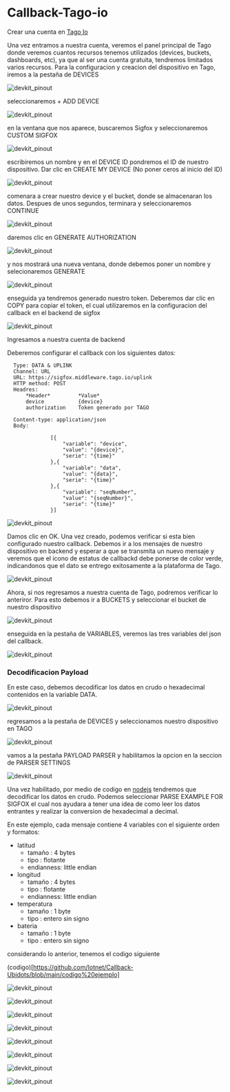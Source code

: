 # Callback-Tago-io

Crear una cuenta en [Tago Io](https://admin.tago.io/signup)

Una vez entramos a nuestra cuenta, veremos el panel principal de Tago donde veremos cuantos recursos tenemos utilizados (devices, buckets, dashboards, etc), ya que al ser una cuenta gratuita, tendremos limitados varios recursos. Para la configuracion y creacion del dispositivo en Tago, iremos a la pestaña de DEVICES

![devkit_pinout](https://github.com/Iotnet/Callback-Tago-io/blob/main/images/tago_git1.png?raw=true)

seleccionaremos + ADD DEVICE

![devkit_pinout](https://github.com/Iotnet/Callback-Tago-io/blob/main/images/tago_git2.png?raw=true)

en la ventana que nos aparece, buscaremos Sigfox y seleccionaremos CUSTOM SIGFOX

![devkit_pinout](https://github.com/Iotnet/Callback-Tago-io/blob/main/images/tago_git3.png?raw=true)

escribiremos un nombre y en el DEVICE ID pondremos el ID de nuestro dispositivo. Dar clic en CREATE MY DEVICE (No poner ceros al inicio del ID)

![devkit_pinout](https://github.com/Iotnet/Callback-Tago-io/blob/main/images/tago_git4.png?raw=true)

comenara a crear nuestro device y el bucket, donde se almacenaran los datos. Despues de unos segundos, terminara y seleccionaremos CONTINUE

![devkit_pinout](https://github.com/Iotnet/Callback-Tago-io/blob/main/images/tago_git5.png?raw=true)

daremos clic en GENERATE AUTHORIZATION

![devkit_pinout](https://github.com/Iotnet/Callback-Tago-io/blob/main/images/tago_git6.png?raw=true)

y nos mostrará una nueva ventana, donde debemos poner un nombre y selecionaremos GENERATE

![devkit_pinout](https://github.com/Iotnet/Callback-Tago-io/blob/main/images/tago_git7.png?raw=true)

enseguida ya tendremos generado nuestro token. Deberemos dar clic en COPY para copiar el token, el cual utilizaremos en la configuracion del callback en el backend de sigfox

![devkit_pinout](https://github.com/Iotnet/Callback-Tago-io/blob/main/images/tago_git8.png?raw=true)

Ingresamos a nuestra cuenta de backend

Deberemos configurar el callback con los siguientes datos:

      Type: DATA & UPLINK
      Channel: URL
      URL: https://sigfox.middleware.tago.io/uplink
      HTTP method: POST
      Headres:
          *Header*         *Value*
          device           {device}
          authorization    Token generado por TAGO
          
      Content-type: application/json
      Body:
                  
                  [{
                      "variable": "device",
                      "value": "{device}",
                      "serie": "{time}"
                  },{
                      "variable": "data",
                      "value": "{data}",
                      "serie": "{time}"
                  },{
                      "variable": "seqNumber",
                      "value": "{seqNumber}",
                      "serie": "{time}"
                  }]
 
![devkit_pinout](https://github.com/Iotnet/Callback-Tago-io/blob/main/images/tago_git9.png?raw=true)

Damos clic en OK. Una vez creado, podemos verificar si esta bien configurado nuestro callback. Debemos ir a los mensajes de nuestro dispositivo en backend y esperar a que se transmita un nuevo mensaje y veremos que el icono de estatus de callbackd debe ponerse de color verde, indicandonos que el dato se entrego exitosamente a la plataforma de Tago.

![devkit_pinout](https://github.com/Iotnet/Callback-Tago-io/blob/main/images/tago_git10.png?raw=true)

Ahora, si nos regresamos a nuestra cuenta de Tago, podremos verificar lo anteriror. Para esto debemos ir a BUCKETS  y seleccionar el bucket de nuestro dispositivo

![devkit_pinout](https://github.com/Iotnet/Callback-Tago-io/blob/main/images/tago_git11.png?raw=true)

enseguida en la pestaña de VARIABLES, veremos las tres variables del json del callback.

![devkit_pinout](https://github.com/Iotnet/Callback-Tago-io/blob/main/images/tago_git12.png?raw=true)

### Decodificacion Payload

En este caso, debemos decodificar los datos en crudo o hexadecimal contenidos en la variable DATA. 

![devkit_pinout](https://github.com/Iotnet/Callback-Tago-io/blob/main/images/tago_git13.png?raw=true)

regresamos a la pestaña de DEVICES y seleccionamos nuestro dispositivo en TAGO

![devkit_pinout](https://github.com/Iotnet/Callback-Tago-io/blob/main/images/tago_git14.png?raw=true)

vamos a la pestaña PAYLOAD PARSER y habilitamos la opcion en la seccion de PARSER SETTINGS 

![devkit_pinout](https://github.com/Iotnet/Callback-Tago-io/blob/main/images/tago_git15.png?raw=true)

Una vez habilitado, por medio de codigo en [nodejs](https://nodejs.org/api/buffer.html) tendremos que decodificar los datos en crudo. Podemos seleccionar PARSE EXAMPLE FOR SIGFOX el cual nos ayudara a tener una idea de como leer los datos entrantes y realizar la conversion de hexadecimal a decimal.

En este ejemplo, cada mensaje contiene 4 variables con el siguiente orden y formatos: 
  - latitud
    - tamaño : 4 bytes
    - tipo :  flotante
    - endianness: little endian  
  - longitud
    - tamaño : 4 bytes
    - tipo :  flotante
    - endianness: little endian    
  - temperatura
    - tamaño : 1 byte
    - tipo :  entero sin signo
  - bateria
    - tamaño : 1 byte
    - tipo :  entero sin signo 
 
considerando lo anterior, tenemos el codigo siguiente

(codigo)[https://github.com/Iotnet/Callback-Ubidots/blob/main/codigo%20ejemplo]

![devkit_pinout](https://github.com/Iotnet/Callback-Tago-io/blob/main/images/tago_git16.png?raw=true)

![devkit_pinout](https://github.com/Iotnet/Callback-Tago-io/blob/main/images/tago_git17.png?raw=true)

![devkit_pinout](https://github.com/Iotnet/Callback-Tago-io/blob/main/images/tago_git18.png?raw=true)

![devkit_pinout](https://github.com/Iotnet/Callback-Tago-io/blob/main/images/tago_git19.png?raw=true)

![devkit_pinout](https://github.com/Iotnet/Callback-Tago-io/blob/main/images/tago_git20.png?raw=true)

![devkit_pinout](https://github.com/Iotnet/Callback-Tago-io/blob/main/images/tago_git21.png?raw=true)

![devkit_pinout](https://github.com/Iotnet/Callback-Tago-io/blob/main/images/tago_git22.png?raw=true)

![devkit_pinout](https://github.com/Iotnet/Callback-Tago-io/blob/main/images/tago_git23.png?raw=true)


